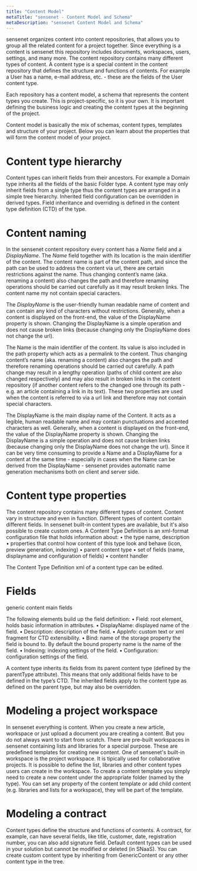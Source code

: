 ```yaml
---
title: "Content Model"
metaTitle: "sensenet - Content Model and Schema"
metaDescription: "sensenet Content Model and Schema"
---
```


sensenet organizes content into content repositories, that allows you to group all the related content for a project together. Since everything is a content is sensenet this repository includes documents, workspaces, users, settings, and many more.
The content repository contains many different types of content. A content type is a special content in the content repository that defines the structure and functions of contents. For example a User has a name, e-mail address, etc. - these are the fields of the User content type.

Each repository has a content model, a schema that represents the content types you create. This is project-specific, so it is your own. It is important defining the business logic and creating the content types at the beginning of the project.
    
Content model is basically the mix of schemas, content types, templates and structure of your project. Below you can learn about the properties that will form the content model of your project.

# Content type hierarchy
Content types can inherit fields from their ancestors. For example a Domain type inherits all the fields of the basic Folder type. A content type may only inherit fields from a single type thus the content types are arranged in a simple tree hierarchy. Inherited field configuration can be overridden in derived types. Field inheritance and overriding is defined in the content type definition (CTD) of the type.

# Content naming
In the sensenet content repository every content has a _Name_ field and a _DisplayName_. 
The _Name_ field together with its location is the main identifier of the content. The content name is part of the content path, and since the path can be used to address the content via url, there are certain restrictions against the name. Thus changing content’s name (aka. renaming a content) also changes the path and therefore renaming operations should be carried out carefully as it may result broken links. The content name my not contain special caracters.

The _DisplayName_ is the user-friendly human readable name of content and can contain any kind of characters without restrictions. Generally, when a content is displayed on the front-end, the value of the DisplayName property is shown. Changing the DisplayName is a simple operation and does not cause broken links (because changing only the DisplayName does not change the url).

The Name is the main identifier of the content. Its value is also included in the path property which acts as a permalink to the content. Thus changing content’s name (aka. renaming a content) also changes the path and therefore renaming operations should be carried out carefully. A path change may result in a lengthy operation (paths of child content are also changed respectively) and may also result in broken links in the content repository (if another content refers to the changed one through its path - e.g. an article containing a link in its text). These two properties are used when the content is referred to via a url link and therefore may not contain special characters.

The DisplayName is the main display name of the Content. It acts as a legible, human readable name and may contain punctuations and accented characters as well. Generally, when a content is displayed on the front-end, the value of the DisplayName property is shown. Changing the DisplayName is a simple operation and does not cause broken links (because changing only the DisplayName does not change the url).
Since it can be very time consuming to provide a Name and a DisplayName for a content at the same time - especially in cases when the Name can be derived from the DisplayName - sensenet provides automatic name generation mechanisms both on client and server side. 

# Content type properties

The content repository contains many different types of content. Content vary in structure and even in function. Different types of content contain different fields. In sensenet built-in content types are available, but it's also possible to create custom ones.
A Content Type Definition is an xml-format configuration file that holds information about:
•	the type name, description
•	properties that control how content of this type look and behave (icon, preview generation, indexing)
•	parent content type
•	set of fields (name, displayname and configuration of fields)
•	content handler

The Content Type Definition xml of a content type can be edited.

# Fields

generic content main fields

The following elements build up the field definition:
•	Field: root element, holds basic information in attributes.
•	DisplayName: displayed name of the field.
•	Description: description of the field.
•	AppInfo: custom text or xml fragment for CTD extensibility.
•	Bind: name of the storage property the field is bound to. By default the bound property name is the name of the field.
•	Indexing: indexing settings of the field.
•	Configuration: configuration settings of the field.

A content type inherits its fields from its parent content type (defined by the parentType attribute). This means that only additional fields have to be defined in the type’s CTD. The inherited fields apply to the content type as defined on the parent type, but may also be overridden. 

# Modeling a project workspace
In sensenet everything is content. When you create a new article, workspace or just upload a document you are creating a content. But you do not always want to start from scratch. There are pre-built workspaces in sensenet containing lists and libraries for a special purpose. These are predefined templates for creating new content.
One of sensenet's built-in workspace is the project workspace. It is tipically used for collaborative projects. It is possible to define the list, libraries and other content types users can create in the workspace.
To create a content template you simply need to create a new content under the appropriate folder (named by the type). You can set any property of the content template or add child content (e.g. libraries and lists for a workspace), they will be part of the template.

# Modeling a contract

Content types define the structure and functions of contents.
A contract, for example, can have several fields, like title, customer, date, registration number, you can also add signature field.
Default content types can be used in your solution but cannot be modified or deleted (in SNaaS). You can create custom content type by inheriting from GenericContent or any other content type in the tree.
 
